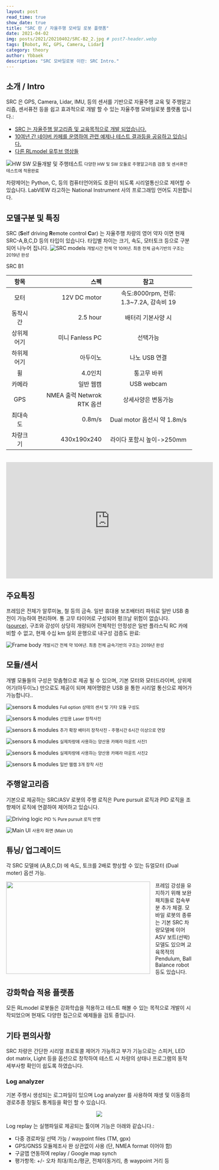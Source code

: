 ```yaml
---
layout: post
read_time: true
show_date: true
title: "SRC 란 / 자율주행 모바일 로봇 플랫폼"
date: 2021-04-02
img: posts/2021/20210402/SRC-B2_2.jpg # post7-header.webp
tags: [Robot, RC, GPS, Camera, Lidar]
category: theory
author: Ybbaek
description: "SRC 모바일로봇 이란: SRC Intro."
---
```

## 소개 / Intro
SRC 은 GPS, Camera, Lidar, IMU, 등의 센서를 기반으로 자율주행 교육 및 주행알고리즘, 센서퓨전 등을 쉽고 효과적으로 개발 할 수 있는 자율주행 모바일로봇 플랫폼 입니다.:
- [SRC 는 자율주행 알고리즘 및 교육목적으로 개발 되었습니다.](https://github.com/yunbum/SRC)
- [10여년 간 네이버 카페를 운영하여 관련 예제나 테스트 결과등을 공유하고 있습니다.](https://cafe.naver.com/iltech)
- [다른 RLmodel 유투브 영상들](https://www.youtube.com/channel/UCd23NgICe3702uqAAk4HYFQ/videos)

![HW SW 모듈개발 및 주행테스트](./assets/img/posts/2021/20210402/src_hw-sw.png)
<small>다양한 HW 및 SW 모듈로 주행알고리즘 검증 및 센서퓨전 테스트에 적용완료 </small>

차량제어는 Python, C, 등의 컴퓨터언어와도 호환이 되도록 시리얼통신으로 제어할 수 있습니다. LabVIEW 라고하는 National Instrument 사의 프로그래밍 언어도 지원합니다.

## 모델구분 및 특징
SRC (**S**elf driving **R**emote control **C**ar) 는 자율주행 차량의 영어 약자 이면 현재 SRC-A,B,C,D 등의 타입이 있습니다.
타입별 차이는 크기, 속도, 모터토크 등으로 구분되어 나누어 집니다.
![SRC models](./assets/img/posts/2021/20210402/SRC_models.png)
<small>개발시간 전체 약 10여년. 최종 전체 금속기반의 구조는 2019년 완성</small>

SRC B1  

|항목|스펙|참고|
|:---:|---:|:---:|
|모터|12V DC motor| 속도:8000rpm, 전류: 1.3~7.2A, 감속비 19 |
|동작시간|2.5 hour|배터리 기본사양 시|
|상위제어기|미니 Fanless PC|선택가능|
|하위제어기|아두이노|나노 USB 연결|
|휠|4.0인치|통고무 바퀴|
|카메라|일반 웹캠|USB webcam|
|GPS|NMEA 출력 Netwrok RTK 옵션|상세사양은 변동가능|
|최대속도|0.8m/s|Dual motor 옵션시 약 1.8m/s|
|차량크기|430x190x240|라이다 포함시 높이->250mm|  

<br/>
<iframe width="560" height="315" src="https://www.youtube.com/embed/OcdVl3k5qS0" title="YouTube video player" frameborder="0" allow="accelerometer; autoplay; clipboard-write; encrypted-media; gyroscope; picture-in-picture" allowfullscreen></iframe>

## 주요특징
프레임은 전체가 알루미늄, 철 등의 금속. 일반 휴대용 보조배터리 파워로 일반 USB 충전이 가능하여 편리하며. 통 고무 타이어로 구성되어 펑크날 위험이 없습니다. ([source](https://www.thinkautomation.com/bots-and-ai/a-history-of-automation-the-rise-of-robots-and-ai/)), 구조와 강성이 상당히 개량되어 전체적인 안정성은 일반 플라스틱 RC 카에 비할 수 없고, 현재 수십 km 실외 운행으로 내구성 검증도 완료:

![Frame body](./assets/img/posts/2021/20210402/src-b2_3.jpg)
<small>개발시간 전체 약 10여년. 최종 전체 금속기반의 구조는 2019년 완성</small>

## 모듈/센서
개별 모듈들의 구성은 맞춤형으로 제공 될 수 있으며, 기본 모터와 모터드라이버, 상위제어기(아두이노) 만으로도 제공이 되며 제어명령은 USB 을 통한 시리얼 통신으로 제어가 가능합니다..

![sensors & modules](./assets/img/posts/2021/20210402/SRC-B_parts.png)
<small>Full option 상태의 센서 및 기타 모듈 구성도</small>

![sensors & modules](./assets/img/posts/2021/20210402/SRC_laser.jpg)
<small>산업용 Laser 장착사진</small>

![sensors & modules](./assets/img/posts/2021/20210402/SRC_extra-battery.jpg)
<small>추가 확장 배터리 장착사진 - 주행시간 6시간 이상으로 연장</small>

![sensors & modules](./assets/img/posts/2021/20210402/SSRC_car-cam-mount-1.jpg)
<small>실제차량에 사용하는 양산용 카메라 마운트 사진1</small>

![sensors & modules](./assets/img/posts/2021/20210402/SSRC_car-cam-mount-2.jpg)
<small>실제차량에 사용하는 양산용 카메라 마운트 사진2</small>

![sensors & modules](./assets/img/posts/2021/20210402/SRC_camx3.jpg)
<small>일반 웹캠 3개 장착 사진</small>

## 주행알고리즘
기본으로 제공하는 SRC/ASV 로봇의 주행 로직은 Pure pursuit 로직과 PID 로직을 조향제어 로직에 연결하여 제어하고 있습니다.

![Driving logic](./assets/img/posts/2021/20210402/driving-logic.png)
<small>PID % Pure pursuit 로직 반영</small>

![Main UI](./assets/img/posts/2021/20210402/main_ui.JPG)
<small>사용자 화면 (Main UI)</small>

## 튜닝/ 업그레이드
각 SRC 모델에 (A,B,C,D) 에 속도, 토크를 2배로 향상할 수 있는 듀얼모터 (Dual moter) 옵션 가능.

<center><img style="float: left;margin-right: 1em;" src='./assets/img/posts/2021/20210402/dual_motor.jpg' width="390" height="250"></center>
프레임 강성을 유지하기 위해 보완 패치들로 접속부분 추가 체결.
모바일 로봇의 종류는 기본 SRC 차량모델에 이어 ASV 보트(선박) 모델도 있으며 교육목적의 Pendulum, Ball Balance robot 등도 있습니다.

## 강화학습 적용 플랫폼
모든 RLmodel 로봇들은 강화학습을 적용하고 테스트 해볼 수 있는 목적으로 개발이 시작되었으며 현재도 다양한 접근으로 예제들을 검토 중입니다.

## 기타 편의사항
SRC 차량은 간단한 시리얼 프로토콜 제어가 가능하고 부가 기능으로는 스피커, LED dot matrix, Light 등을 옵션으로 창작하여 테스트 시 차량의 상태나 프로그램의 동작 세부사항 확인이 쉽도록 하였습니다.

### Log analyzer
기본 주행시 생성되는 로그파일이 있으며 Log analyzer 를 사용하여 재생 및 이동중의 경로추종 정밀도 통계등을 확인 할 수 있습니다.
<center><img src="./assets/img/posts/2021/20210228/log-replay.jpg"></center>

Log replay 는 실행파일로 제공되는 툴이며 기능은 아래와 같습니다.:

- 다중 경로파일 선택 가능 / waypoint files (TM, gpx)
- GPS/GNSS 모듈제조사 완 상관없이 사용 (단, NMEA format 이어야 함)
- 구글맵 연동하여 replay / Google map synch
- 평가항목: +/- 오차 최대/최소/평균, 전체이동거리, 총 waypoint 거리 등
